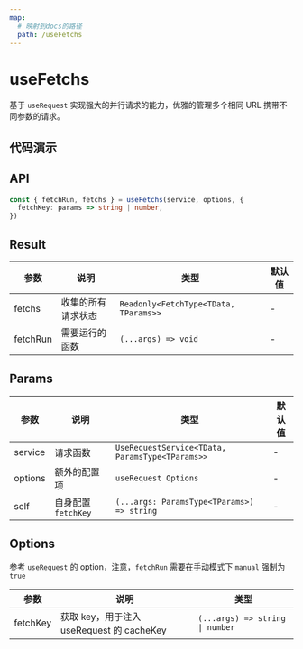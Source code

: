 ```yaml
---
map:
  # 映射到docs的路径
  path: /useFetchs
---
```


# useFetchs

基于 `useRequest` 实现强大的并行请求的能力，优雅的管理多个相同 URL 携带不同参数的请求。

## 代码演示

<demo src="useFetchs/demo.vue"
  language="vue"
  title="基本用法"
  desc="多个请求同时进行的请求状态管理"> </demo>

## API

```typescript
const { fetchRun, fetchs } = useFetchs(service, options, {
  fetchKey: params => string | number,
})
```

## Result

| 参数     | 说明               | 类型                                  | 默认值 |
| -------- | ------------------ | ------------------------------------- | ------ |
| fetchs   | 收集的所有请求状态 | `Readonly<FetchType<TData, TParams>>` | -      |
| fetchRun | 需要运行的函数     | `(...args) => void`                   | -      |

## Params

| 参数    | 说明                | 类型                                            | 默认值 |
| ------- | ------------------- | ----------------------------------------------- | ------ |
| service | 请求函数            | `UseRequestService<TData, ParamsType<TParams>>` | -      |
| options | 额外的配置项        | `useRequest Options`                            | -      |
| self    | 自身配置 `fetchKey` | `(...args: ParamsType<TParams>) => string`      | -      |

## Options

参考 `useRequest` 的 option，注意，`fetchRun` 需要在手动模式下 `manual` 强制为 `true`

| 参数     | 说明                                      | 类型                            |
| -------- | ----------------------------------------- | ------------------------------- |
| fetchKey | 获取 key，用于注入 useRequest 的 cacheKey | `(...args) => string \| number` |
